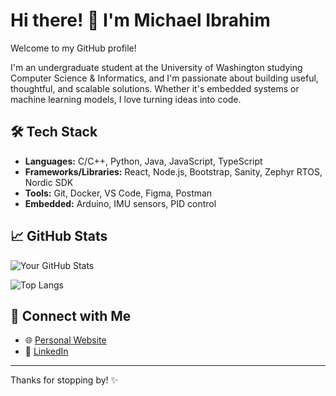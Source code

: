 # Hi there! 👋 I'm Michael Ibrahim

Welcome to my GitHub profile!

I'm an undergraduate student at the University of Washington studying Computer Science & Informatics, and I'm passionate about building useful, thoughtful, and scalable solutions. Whether it's embedded systems or machine learning models, I love turning ideas into code.


## 🛠 Tech Stack

- **Languages:** C/C++, Python, Java, JavaScript, TypeScript
- **Frameworks/Libraries:** React, Node.js, Bootstrap, Sanity, Zephyr RTOS, Nordic SDK
- **Tools:** Git, Docker, VS Code, Figma, Postman
- **Embedded:** Arduino, IMU sensors, PID control

## 📈 GitHub Stats

![Your GitHub Stats](https://github-readme-stats.vercel.app/api?username=micbrahim&show_icons=true&theme=default)

<!-- Optional: Top Languages -->
![Top Langs](https://github-readme-stats.vercel.app/api/top-langs/?username=micbrahim&layout=compact)

## 🤝 Connect with Me

- 🌐 [Personal Website]([https://ww](https://homes.cs.washington.edu/~micibr/))
- 💼 [LinkedIn](https://www.linkedin.com/in/micbrahim)

---

Thanks for stopping by! ✨

